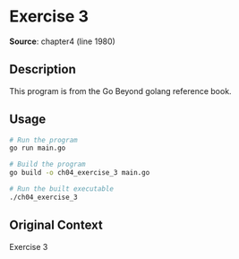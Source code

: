 # Exercise 3

**Source**: chapter4 (line 1980)

## Description

This program is from the Go Beyond golang reference book.

## Usage

```bash
# Run the program
go run main.go

# Build the program
go build -o ch04_exercise_3 main.go

# Run the built executable
./ch04_exercise_3
```

## Original Context

Exercise 3
